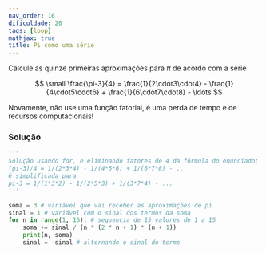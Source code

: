 ```yaml
---
nav_order: 16
dificuldade: 20
tags: [loop]
mathjax: true
title: Pi como uma série
---
```


Calcule as quinze primeiras aproximações para $\pi$ de acordo com a série

$$ \small
\frac{\pi-3}{4} = \frac{1}{2\cdot3\cdot4} - \frac{1}{4\cdot5\cdot6} + \frac{1}{6\cdot7\cdot8} - \ldots
$$

Novamente, não use uma função fatorial, é uma perda de tempo e de recursos computacionais!

### Solução

```python
'''
Solução usando for, e eliminando fatores de 4 da fórmula do enunciado:
(pi-3)/4 = 1/(2*3*4) - 1/(4*5*6) + 1/(6*7*8) - ...
é simplificada para
pi-3 = 1/(1*3*2) - 1/(2*5*3) + 1/(3*7*4) - ...
'''

soma = 3 # variável que vai receber as aproximações de pi
sinal = 1 # variável com o sinal dos termos da soma
for n in range(1, 16): # sequencia de 15 valores de 1 a 15
    soma += sinal / (n * (2 * n + 1) * (n + 1))
    print(n, soma)
    sinal = -sinal # alternando o sinal do termo
```
